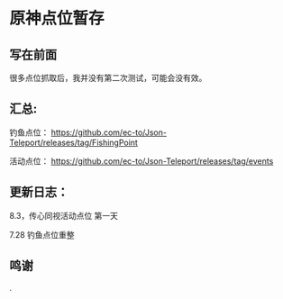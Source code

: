 # 原神点位暂存

## 写在前面
很多点位抓取后，我并没有第二次测试，可能会没有效。

## 汇总:
钓鱼点位：
https://github.com/ec-to/Json-Teleport/releases/tag/FishingPoint

活动点位：
https://github.com/ec-to/Json-Teleport/releases/tag/events

## 更新日志：

8.3，传心同视活动点位 第一天

7.28 钓鱼点位重整

## 鸣谢
.
